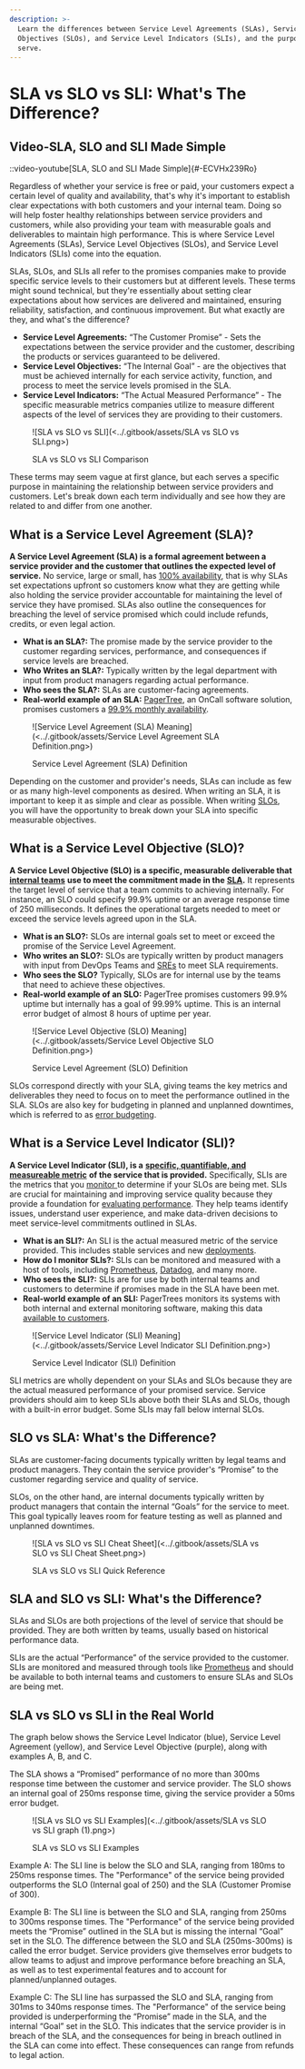 ```yaml
---
description: >-
  Learn the differences between Service Level Agreements (SLAs), Service Level
  Objectives (SLOs), and Service Level Indicators (SLIs), and the purposes they
  serve.
---
```


# SLA vs SLO vs SLI: What's The Difference?

## Video-SLA, SLO and SLI Made Simple

::video-youtube[SLA, SLO and SLI Made Simple]{#-ECVHx239Ro}

Regardless of whether your service is free or paid, your customers expect a certain level of quality and availability, that's why it's important to establish clear expectations with both customers and your internal team. Doing so will help foster healthy relationships between service providers and customers, while also providing your team with measurable goals and deliverables to maintain high performance. This is where Service Level Agreements (SLAs), Service Level Objectives (SLOs), and Service Level Indicators (SLIs) come into the equation.

SLAs, SLOs, and SLIs all refer to the promises companies make to provide specific service levels to their customers but at different levels. These terms might sound technical, but they're essentially about setting clear expectations about how services are delivered and maintained, ensuring reliability, satisfaction, and continuous improvement. But what exactly are they, and what's the difference?

* **Service Level Agreements:** “The Customer Promise” - Sets the expectations between the service provider and the customer, describing the products or services guaranteed to be delivered.
* **Service Level Objectives:** “The Internal Goal” - are the objectives that must be achieved internally for each service activity, function, and process to meet the service levels promised in the SLA.
* **Service Level Indicators:** “The Actual Measured Performance” - The specific measurable metrics companies utilize to measure different aspects of the level of services they are providing to their customers.

<figure>![SLA vs SLO vs SLI](<../.gitbook/assets/SLA vs SLO vs SLI.png>)<figcaption><p>SLA vs SLO vs SLI Comparison</p></figcaption></figure>

These terms may seem vague at first glance, but each serves a specific purpose in maintaining the relationship between service providers and customers. Let's break down each term individually and see how they are related to and differ from one another.

## What is a Service Level Agreement (SLA)?

**A Service Level Agreement (SLA) is a formal agreement between a service provider and the customer that outlines the expected level of service.** No service, large or small, has [100% availability](https://pagertree.com/blog/sre-metrics-availability),  that is why SLAs set expectations upfront so customers know what they are getting while also holding the service provider accountable for maintaining the level of service they have promised. SLAs also outline the consequences for breaching the level of service promised which could include refunds, credits, or even legal action.

* **What is an SLA?:** The promise made by the service provider to the customer regarding services, performance, and consequences if service levels are breached.
* **Who Writes an SLA?:** Typically written by the legal department with input from product managers regarding actual performance.
* **Who sees the SLA?:** SLAs are customer-facing agreements.
* **Real-world example of an SLA:** [PagerTree](https://pagertree.com/), an OnCall software solution, promises customers a [99.9% monthly availability](https://pagertree.com/terms-of-service/#service-commitment).

<figure>![Service Level Agreement (SLA) Meaning](<../.gitbook/assets/Service Level Agreement SLA Definition.png>)<figcaption><p>Service Level Agreement (SLA) Definition</p></figcaption></figure>

Depending on the customer and provider's needs, SLAs can include as few or as many high-level components as desired. When writing an SLA, it is important to keep it as simple and clear as possible. When writing [SLOs](sla-vs-slo-vs-sli.md#what-is-a-service-level-objective-slo), you will have the opportunity to break down your SLA into specific measurable objectives.

## What is a Service Level Objective (SLO)?

**A Service Level Objective (SLO) is a specific, measurable deliverable that** [**internal teams**](https://pagertree.com/learn/devops/what-is-devops) **use to meet the commitment made in the** [**SLA**](sla-vs-slo-vs-sli.md#what-is-a-service-level-agreement-sla)**.** It represents the target level of service that a team commits to achieving internally. For instance, an SLO could specify 99.9% uptime or an average response time of 250 milliseconds. It defines the operational targets needed to meet or exceed the service levels agreed upon in the SLA.

* **What is an SLO?:** SLOs are internal goals set to meet or exceed the promise of the Service Level Agreement.
* **Who writes an SLO?:** SLOs are typically written by product managers with input from DevOps Teams and [SREs](https://pagertree.com/learn/devops/what-is-site-reliability-engineering-sre) to meet SLA requirements.
* **Who sees the SLO?** Typically, SLOs are for internal use by the teams that need to achieve these objectives.
* **Real-world example of an SLO:** PagerTree promises customers  99.9% uptime but internally has a goal of 99.99% uptime. This is an internal error budget of almost 8 hours of uptime per year.

<figure>![Service Level Objective (SLO) Meaning](<../.gitbook/assets/Service Level Objective SLO Definition.png>)<figcaption><p>Service Level Agreement (SLO) Definition</p></figcaption></figure>

SLOs correspond directly with your SLA, giving teams the key metrics and deliverables they need to focus on to meet the performance outlined in the SLA. SLOs are also key for budgeting in planned and unplanned downtimes, which is referred to as [error budgeting](https://pagertree.com/learn/incident-management/common-metrics/#error-budget).

## What is a Service Level Indicator (SLI)?

**A Service Level Indicator (SLI), is a** [**specific, quantifiable, and measureable metric**](https://pagertree.com/learn/devops/what-is-site-reliability-engineering-sre/four-golden-signals-sre-monitoring) **of the service that is provided.** Specifically, SLIs are the metrics that you [monitor ](https://pagertree.com/blog/system-monitoring-7-best-apm-tools)to determine if your SLOs are being met. SLIs are crucial for maintaining and improving service quality because they provide a foundation for [evaluating performance](https://pagertree.com/learn/devops/what-is-observability). They help teams identify issues, understand user experience, and make data-driven decisions to meet service-level commitments outlined in SLAs.&#x20;

* **What is an SLI?:** An SLI is the actual measured metric of the service provided. This includes stable services and new [deployments](https://pagertree.com/learn/devops/what-is-site-reliability-engineering-sre/what-is-a-canary-deployment).
* **How do I monitor SLIs?:** SLIs can be monitored and measured with a host of tools, including [Prometheus](https://prometheus.io/), [Datadog](https://www.datadoghq.com/), and many more.
* **Who sees the SLI?:** SLIs are for use by both internal teams and customers to determine if promises made in the SLA have been met.
* **Real-world example of an SLI:** PagerTrees monitors its systems with both internal and external monitoring software, making this data [available to customers](https://status.pagertree.com/).

<figure>![Service Level Indicator (SLI) Meaning](<../.gitbook/assets/Service Level Indicator SLI Definition.png>)<figcaption><p>Service Level Indicator (SLI) Definition</p></figcaption></figure>

SLI metrics are wholly dependent on your SLAs and SLOs because they are the actual measured performance of your promised service. Service providers should aim to keep SLIs above both their SLAs and SLOs, though with a built-in error budget. Some SLIs may fall below internal SLOs.

## SLO vs SLA: What's the Difference?

SLAs are customer-facing documents typically written by legal teams and product managers. They contain the service provider's “Promise” to the customer regarding service and quality of service.

SLOs, on the other hand, are internal documents typically written by product managers that contain the internal “Goals” for the service to meet. This goal typically leaves room for feature testing as well as planned and unplanned downtimes.

<figure>![SLA vs SLO vs SLI Cheat Sheet](<../.gitbook/assets/SLA vs SLO vs SLI Cheat Sheet.png>)<figcaption><p>SLA vs SLO vs SLI Quick Reference</p></figcaption></figure>

## SLA and SLO vs SLI: What's the Difference?

SLAs and SLOs are both projections of the level of service that should be provided. They are both written by teams, usually based on historical performance data.

SLIs are the actual “Performance” of the service provided to the customer. SLIs are monitored and measured through tools like [Prometheus](/learn/prometheus/) and should be available to both internal teams and customers to ensure SLAs and SLOs are being met.

## SLA vs SLO vs SLI in the Real World

The graph below shows the Service Level Indicator (blue), Service Level Agreement (yellow), and Service Level Objective (purple), along with examples A, B, and C.

The SLA shows a “Promised” performance of no more than 300ms response time between the customer and service provider. The SLO shows an internal goal of 250ms response time, giving the service provider a 50ms error budget.

<figure>![SLA vs SLO vs SLI Examples](<../.gitbook/assets/SLA vs SLO vs SLI graph (1).png>)<figcaption><p>SLA vs SLO vs SLI Examples</p></figcaption></figure>

Example A:  The SLI line is below the SLO and SLA, ranging from 180ms to 250ms response times. The "Performance" of the service being provided outperforms the SLO (Internal goal of 250) and the SLA (Customer Promise of 300).

Example B: The SLI line is between the SLO and SLA, ranging from 250ms to 300ms response times. The "Performance" of the service being provided meets the “Promise” outlined in the SLA but is missing the internal “Goal” set in the SLO. The difference between the SLO and SLA (250ms-300ms) is called the error budget. Service providers give themselves error budgets to allow teams to adjust and improve performance before breaching an SLA, as well as to test experimental features and to account for planned/unplanned outages.

Example C: The SLI line has surpassed the SLO and SLA, ranging from 301ms to 340ms response times. The "Performance" of the service being provided is underperforming the “Promise” made in the SLA, and the internal “Goal” set in the SLO. This indicates that the service provider is in breach of the SLA, and the consequences for being in breach outlined in the SLA can come into effect. These consequences can range from refunds to legal action.
